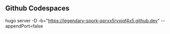 ## Github Codespaces
hugo server -D -b="https://legendary-spork-qprxx5rvxjqf4x5.github.dev" --appendPort=false